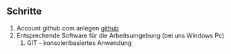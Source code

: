 
## Schritte

1. Account github.com anlegen [github](https://github.com/)
2. Entsprechende Software für die Arbeitsumgebung (bei uns Windows Pc)
	1. GIT - konsolenbasiertes Anwendung

